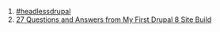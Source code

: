 1. [#headlessdrupal](https://twitter.com/hashtag/headlessdrupal?src=hash)
1. [27 Questions and Answers from My First Drupal 8 Site Build](http://mattkorostoff.com/article/27-questions-and-answers-drupal-8)
